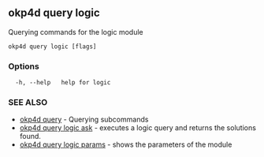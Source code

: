 ## okp4d query logic

Querying commands for the logic module

```
okp4d query logic [flags]
```

### Options

```
  -h, --help   help for logic
```

### SEE ALSO

* [okp4d query](okp4d_query.md)	 - Querying subcommands
* [okp4d query logic ask](okp4d_query_logic_ask.md)	 - executes a logic query and returns the solutions found.
* [okp4d query logic params](okp4d_query_logic_params.md)	 - shows the parameters of the module
